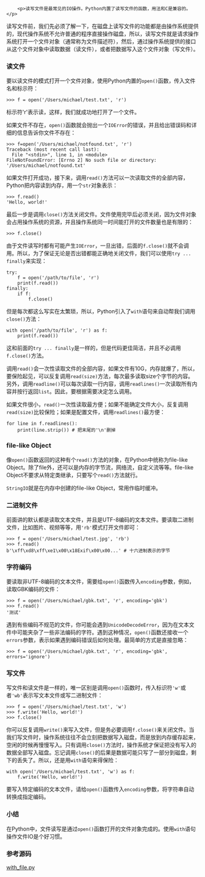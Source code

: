 ﻿
        <p>读写文件是最常见的IO操作。Python内置了读写文件的函数，用法和C是兼容的。</p>
<p>读写文件前，我们先必须了解一下，在磁盘上读写文件的功能都是由操作系统提供的，现代操作系统不允许普通的程序直接操作磁盘，所以，读写文件就是请求操作系统打开一个文件对象（通常称为文件描述符），然后，通过操作系统提供的接口从这个文件对象中读取数据（读文件），或者把数据写入这个文件对象（写文件）。</p>
<h3 id="-">读文件</h3>
<p>要以读文件的模式打开一个文件对象，使用Python内置的<code>open()</code>函数，传入文件名和标示符：</p>
<pre><code>&gt;&gt;&gt; f = open(&#39;/Users/michael/test.txt&#39;, &#39;r&#39;)
</code></pre><p>标示符&#39;r&#39;表示读，这样，我们就成功地打开了一个文件。</p>
<p>如果文件不存在，<code>open()</code>函数就会抛出一个<code>IOError</code>的错误，并且给出错误码和详细的信息告诉你文件不存在：</p>
<pre><code>&gt;&gt;&gt; f=open(&#39;/Users/michael/notfound.txt&#39;, &#39;r&#39;)
Traceback (most recent call last):
  File &quot;&lt;stdin&gt;&quot;, line 1, in &lt;module&gt;
FileNotFoundError: [Errno 2] No such file or directory: &#39;/Users/michael/notfound.txt&#39;
</code></pre><p>如果文件打开成功，接下来，调用<code>read()</code>方法可以一次读取文件的全部内容，Python把内容读到内存，用一个<code>str</code>对象表示：</p>
<pre><code>&gt;&gt;&gt; f.read()
&#39;Hello, world!&#39;
</code></pre><p>最后一步是调用<code>close()</code>方法关闭文件。文件使用完毕后必须关闭，因为文件对象会占用操作系统的资源，并且操作系统同一时间能打开的文件数量也是有限的：</p>
<pre><code>&gt;&gt;&gt; f.close()
</code></pre><p>由于文件读写时都有可能产生<code>IOError</code>，一旦出错，后面的<code>f.close()</code>就不会调用。所以，为了保证无论是否出错都能正确地关闭文件，我们可以使用<code>try ... finally</code>来实现：</p>
<pre><code>try:
    f = open(&#39;/path/to/file&#39;, &#39;r&#39;)
    print(f.read())
finally:
    if f:
        f.close()
</code></pre><p>但是每次都这么写实在太繁琐，所以，Python引入了<code>with</code>语句来自动帮我们调用<code>close()</code>方法：</p>
<pre><code>with open(&#39;/path/to/file&#39;, &#39;r&#39;) as f:
    print(f.read())
</code></pre><p>这和前面的<code>try ... finally</code>是一样的，但是代码更佳简洁，并且不必调用<code>f.close()</code>方法。</p>
<p>调用<code>read()</code>会一次性读取文件的全部内容，如果文件有10G，内存就爆了，所以，要保险起见，可以反复调用<code>read(size)</code>方法，每次最多读取size个字节的内容。另外，调用<code>readline()</code>可以每次读取一行内容，调用<code>readlines()</code>一次读取所有内容并按行返回<code>list</code>。因此，要根据需要决定怎么调用。</p>
<p>如果文件很小，<code>read()</code>一次性读取最方便；如果不能确定文件大小，反复调用<code>read(size)</code>比较保险；如果是配置文件，调用<code>readlines()</code>最方便：</p>
<pre><code>for line in f.readlines():
    print(line.strip()) # 把末尾的&#39;\n&#39;删掉
</code></pre><h3 id="file-like-object">file-like Object</h3>
<p>像<code>open()</code>函数返回的这种有个<code>read()</code>方法的对象，在Python中统称为file-like Object。除了file外，还可以是内存的字节流，网络流，自定义流等等。file-like Object不要求从特定类继承，只要写个<code>read()</code>方法就行。</p>
<p><code>StringIO</code>就是在内存中创建的file-like Object，常用作临时缓冲。</p>
<h3 id="-">二进制文件</h3>
<p>前面讲的默认都是读取文本文件，并且是UTF-8编码的文本文件。要读取二进制文件，比如图片、视频等等，用<code>&#39;rb&#39;</code>模式打开文件即可：</p>
<pre><code>&gt;&gt;&gt; f = open(&#39;/Users/michael/test.jpg&#39;, &#39;rb&#39;)
&gt;&gt;&gt; f.read()
b&#39;\xff\xd8\xff\xe1\x00\x18Exif\x00\x00...&#39; # 十六进制表示的字节
</code></pre><h3 id="-">字符编码</h3>
<p>要读取非UTF-8编码的文本文件，需要给<code>open()</code>函数传入<code>encoding</code>参数，例如，读取GBK编码的文件：</p>
<pre><code>&gt;&gt;&gt; f = open(&#39;/Users/michael/gbk.txt&#39;, &#39;r&#39;, encoding=&#39;gbk&#39;)
&gt;&gt;&gt; f.read()
&#39;测试&#39;
</code></pre><p>遇到有些编码不规范的文件，你可能会遇到<code>UnicodeDecodeError</code>，因为在文本文件中可能夹杂了一些非法编码的字符。遇到这种情况，<code>open()</code>函数还接收一个<code>errors</code>参数，表示如果遇到编码错误后如何处理。最简单的方式是直接忽略：</p>
<pre><code>&gt;&gt;&gt; f = open(&#39;/Users/michael/gbk.txt&#39;, &#39;r&#39;, encoding=&#39;gbk&#39;, errors=&#39;ignore&#39;)
</code></pre><h3 id="-">写文件</h3>
<p>写文件和读文件是一样的，唯一区别是调用<code>open()</code>函数时，传入标识符<code>&#39;w&#39;</code>或者<code>&#39;wb&#39;</code>表示写文本文件或写二进制文件：</p>
<pre><code>&gt;&gt;&gt; f = open(&#39;/Users/michael/test.txt&#39;, &#39;w&#39;)
&gt;&gt;&gt; f.write(&#39;Hello, world!&#39;)
&gt;&gt;&gt; f.close()
</code></pre><p>你可以反复调用<code>write()</code>来写入文件，但是务必要调用<code>f.close()</code>来关闭文件。当我们写文件时，操作系统往往不会立刻把数据写入磁盘，而是放到内存缓存起来，空闲的时候再慢慢写入。只有调用<code>close()</code>方法时，操作系统才保证把没有写入的数据全部写入磁盘。忘记调用<code>close()</code>的后果是数据可能只写了一部分到磁盘，剩下的丢失了。所以，还是用<code>with</code>语句来得保险：</p>
<pre><code>with open(&#39;/Users/michael/test.txt&#39;, &#39;w&#39;) as f:
    f.write(&#39;Hello, world!&#39;)
</code></pre><p>要写入特定编码的文本文件，请给<code>open()</code>函数传入<code>encoding</code>参数，将字符串自动转换成指定编码。</p>
<h3 id="-">小结</h3>
<p>在Python中，文件读写是通过<code>open()</code>函数打开的文件对象完成的。使用<code>with</code>语句操作文件IO是个好习惯。</p>
<h3 id="-">参考源码</h3>
<p><a href="https://github.com/michaelliao/learn-python3/tree/master/samples/io/with_file.py">with_file.py</a></p>

    